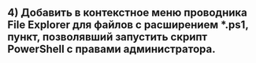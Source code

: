 ## 4) Добавить в контекстное меню проводника File Explorer для файлов с расширением *.ps1, пункт, позволявший запустить скрипт PowerShell с правами администратора.

